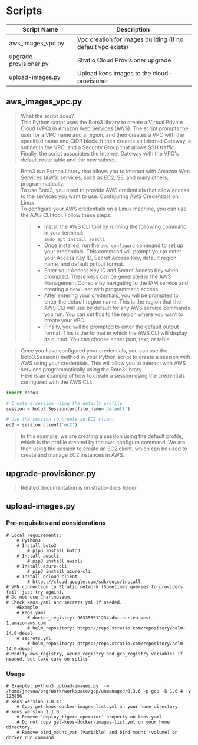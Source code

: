 # Scripts

| Script Name | Description |
|-------------|-------------|
| aws_images_vpc.py | Vpc creation for images building (if no default vpc exists) |
| upgrade-provisioner.py | Stratio Cloud Provisioner upgrade |
| upload-images.py | Upload keos images to the cloud-provisioner |

## aws_images_vpc.py

> What the script does?  
> This Python script uses the Boto3 library to create a Virtual Private Cloud (VPC) in Amazon Web Services (AWS). The script prompts the user for a VPC name and a region, and then creates a VPC with the specified name and CIDR block. It then creates an Internet Gateway, a subnet in the VPC, and a Security Group that allows SSH traffic. Finally, the script associates the Internet Gateway with the VPC's default route table and the new subnet.
 
> Boto3 is a Python library that allows you to interact with Amazon Web Services (AWS) services, such as EC2, S3, and many others, programmatically.  
To use Boto3, you need to provide AWS credentials that allow access to the services you want to use.
> Configuring AWS Credentials on Linux  
To configure your AWS credentials on a Linux machine, you can use the AWS CLI tool. Follow these steps:  
>> * Install the AWS CLI tool by running the following command in your terminal:  
>> `sudo apt install awscli`  
>> * Once installed, run the `aws configure` command to set up your credentials. This command will prompt you to enter your Access Key ID, Secret Access Key, default region name, and default output format.  
>> * Enter your Access Key ID and Secret Access Key when prompted. These keys can be generated in the AWS Management Console by navigating to the IAM service and creating a new user with programmatic access.  
>> * After entering your credentials, you will be prompted to enter the default region name. This is the region that the AWS CLI will use by default for any AWS service commands you run. You can set this to the region where you want to create your VPC.  
>> * Finally, you will be prompted to enter the default output format. This is the format in which the AWS CLI will display its output. You can choose either json, text, or table.  

> Once you have configured your credentials, you can use the boto3.Session() method in your Python script to create a session with AWS using your credentials. This will allow you to interact with AWS services programmatically using the Boto3 library.  
> Here is an example of how to create a session using the credentials configured with the AWS CLI:  
```python
import boto3

# Create a session using the default profile
session = boto3.Session(profile_name='default')

# Use the session to create an EC2 client
ec2 = session.client('ec2')
```
> In this example, we are creating a session using the default profile, which is the profile created by the aws configure command. We are then using the session to create an EC2 client, which can be used to create and manage EC2 instances in AWS.  

## upgrade-provisioner.py

> Related documentation is on stratio-docs folder.

## upload-images.py

### Pre-requisites and considerations
    # Local requirements:
        # Python3
        # Install boto3
            # pip3 install boto3
        # Install awscli
            # pip3 install awscli
        # Install azure-cli
            # pip3 install azure-cli
        # Install gcloud client
            # https://cloud.google.com/sdk/docs/install
    # VPN connection to Stratio network (Sometimes queries to providers fail, just try again).
    # Do not use Chartmuseum.
    # Check keos.yaml and secrets.yml if needed.
        #Example:
        # keos.yaml
            # docker_registry: 963353511234.dkr.ecr.eu-west-1.amazonaws.com
            # helm_repository: https://repo.stratio.com/repository/helm-14.0-devel
        # secrets.yml
            # helm_repository: https://repo.stratio.com/repository/helm-14.0-devel
    # Modify aws_registry, azure_registry and gcp_registry variables if needed, but take care on splits

### Usage
    # Example: python3 upload-images.py  -w /home/jnovoa/org/Work/workspace/gcp/unmanaged/0.3.6 -p gcp -k 1.0.4 -v 123456
    # keos version 1.0.4:
        # Copy get-keos-docker-images-list.yml on your home directory.
    # keos version 1.1.0:
        # Remove 'deploy_tigera_operator' property on keos.yaml.
        # Do not copy get-keos-docker-images-list.yml on your home directory.
        # Remove bind_mount_var (variable) and bind mount (volume) on docker run command.
